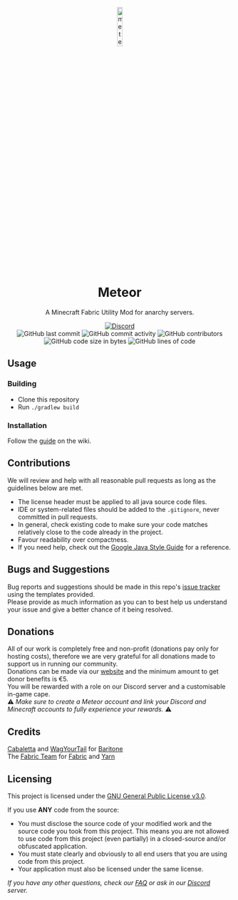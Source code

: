 
<p align="center">
<img src="https://meteorclient.com/icon.png" alt="meteor-client-logo" width="15%"/>
</p> 

<h1 align="center">Meteor</h1>
<p align="center">A Minecraft Fabric Utility Mod for anarchy servers.</p>

<div align="center">
    <a href="https://discord.gg/bBGQZvd"><img src="https://img.shields.io/discord/689197705683140636?logo=discord" alt="Discord"/></a>
    <br>
    <img src="https://img.shields.io/github/last-commit/MeteorDevelopment/meteor-client" alt="GitHub last commit"/>
    <img src="https://img.shields.io/github/commit-activity/w/MeteorDevelopment/meteor-client" alt="GitHub commit activity"/>
    <img src="https://img.shields.io/github/contributors/MeteorDevelopment/meteor-client" alt="GitHub contributors"/>
    <br>
    <img src="https://img.shields.io/github/languages/code-size/MeteorDevelopment/meteor-client" alt="GitHub code size in bytes"/>
    <img src="https://img.shields.io/endpoint?url=https://ghloc.vercel.app/api/MeteorDevelopment/meteor-client/badge?filter=.java$&label=lines%20of%20code&color=blue" alt="GitHub lines of code"/>
</div>

## Usage

### Building
- Clone this repository
- Run `./gradlew build`

### Installation
Follow the [guide](https://meteorclient.com/faq/installation) on the wiki.

## Contributions
We will review and help with all reasonable pull requests as long as the guidelines below are met.

- The license header must be applied to all java source code files.
- IDE or system-related files should be added to the `.gitignore`, never committed in pull requests.
- In general, check existing code to make sure your code matches relatively close to the code already in the project.
- Favour readability over compactness.
- If you need help, check out the [Google Java Style Guide](https://google.github.io/styleguide/javaguide.html) for a reference.

## Bugs and Suggestions
Bug reports and suggestions should be made in this repo's [issue tracker](https://github.com/MeteorDevelopment/meteor-client/issues) using the templates provided.  
Please provide as much information as you can to best help us understand your issue and give a better chance of it being resolved.

## Donations
All of our work is completely free and non-profit (donations pay only for hosting costs), therefore we are very grateful for all donations made to support us in running our community.  
Donations can be made via our [website](https://meteorclient.com/donate) and the minimum amount to get donor benefits is €5.  
You will be rewarded with a role on our Discord server and a customisable in-game cape.  
⚠️ _Make sure to create a Meteor account and link your Discord and Minecraft accounts to fully experience your rewards._ ⚠️

## Credits
[Cabaletta](https://github.com/cabaletta) and [WagYourTail](https://github.com/wagyourtail) for [Baritone](https://github.com/cabaletta/baritone)  
The [Fabric Team](https://github.com/FabricMC) for [Fabric](https://github.com/FabricMC/fabric-loader) and [Yarn](https://github.com/FabricMC/yarn)

## Licensing
This project is licensed under the [GNU General Public License v3.0](https://www.gnu.org/licenses/gpl-3.0.en.html). 

If you use **ANY** code from the source:
- You must disclose the source code of your modified work and the source code you took from this project. This means you are not allowed to use code from this project (even partially) in a closed-source and/or obfuscated application.
- You must state clearly and obviously to all end users that you are using code from this project.
- Your application must also be licensed under the same license.

*If you have any other questions, check our [FAQ](https://meteorclient.com/faq) or ask in our [Discord](https://meteorclient.com/discord) server.*
